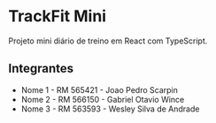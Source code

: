 # TrackFit Mini
 
Projeto mini diário de treino em React com TypeScript.
 
## Integrantes
 
- Nome 1 - RM 565421 - Joao Pedro Scarpin
- Nome 2 - RM 566150 - Gabriel Otavio Wince
- Nome 3 - RM 563593 - Wesley Silva de Andrade
